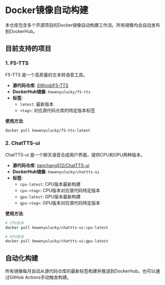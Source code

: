 # Docker镜像自动构建

本仓库包含多个开源项目的Docker镜像自动构建工作流。所有镜像均会自动发布到DockerHub。

## 目前支持的项目

### 1. F5-TTS

F5-TTS 是一个高质量的文本转语音工具。

- **源代码仓库**: [SWivid/F5-TTS](https://github.com/SWivid/F5-TTS)
- **DockerHub镜像**: `hewenyulucky/f5-tts`
- **标签**:
  - `latest`: 最新版本
  - `<tag>`: 对应源代码仓库的特定版本标签

**使用方法**:

```bash
docker pull hewenyulucky/f5-tts:latest
```

### 2. ChatTTS-ui

ChatTTS-ui 是一个聊天语音合成用户界面，提供CPU和GPU两种版本。

- **源代码仓库**: [jianchang512/ChatTTS-ui](https://github.com/jianchang512/ChatTTS-ui)
- **DockerHub镜像**: `hewenyulucky/chattts-ui`
- **标签**:
  - `cpu-latest`: CPU版本最新构建
  - `cpu-<tag>`: CPU版本对应源代码特定版本
  - `gpu-latest`: GPU版本最新构建
  - `gpu-<tag>`: GPU版本对应源代码特定版本

**使用方法**:

```bash
# CPU版本
docker pull hewenyulucky/chattts-ui:cpu-latest

# GPU版本
docker pull hewenyulucky/chattts-ui:gpu-latest
```

## 自动化构建

所有镜像每月自动从源代码仓库的最新标签构建并推送到DockerHub。也可以通过GitHub Actions手动触发构建。

